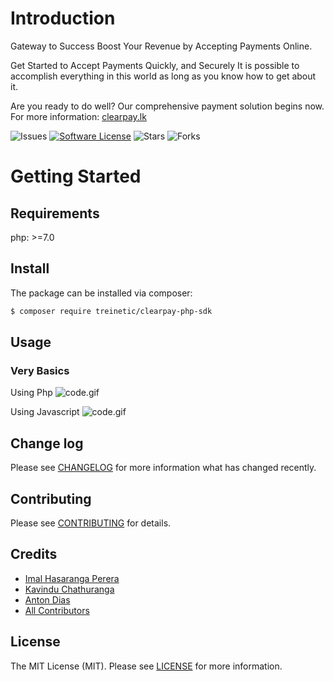 # Introduction

Gateway to
Success
Boost Your Revenue by Accepting
Payments Online.

Get Started to Accept Payments Quickly, and Securely
It is possible to accomplish everything in this world as long as you know how to get about it.

Are you ready to do well? Our comprehensive payment solution begins now.
For more information: [clearpay.lk](https://clearpay.lk/)

![Issues](https://img.shields.io/github/issues/Treinetic/clearpay-php-sdk.svg)
[![Software License](https://img.shields.io/badge/license-MIT-blue.svg)](LICENSE)
![Stars](https://img.shields.io/github/stars/Treinetic/clearpay-php-sdk.svg)
![Forks](https://img.shields.io/github/forks/Treinetic/clearpay-php-sdk.svg)

# Getting Started

## Requirements

php: >=7.0

## Install

The package can be installed via composer:

``` bash
$ composer require treinetic/clearpay-php-sdk
```

## Usage

### Very Basics

Using Php
![code.gif](..%2F..%2FDownloads%2Fcode.gif)

Using Javascript
![code.gif](https://clearpay.lk/wp-content/uploads/2021/10/dev_friendly-1.png)

## Change log

Please see [CHANGELOG](CHANGELOG.md) for more information what has changed recently.

## Contributing

Please see [CONTRIBUTING](CONTRIBUTING.md) for details.

## Credits

- [Imal Hasaranga Perera](https://github.com/imalhasaranga)
- [Kavindu Chathuranga](https://github.com/KaviiChathuranga)
- [Anton Dias](https://github.com/antontreinetic)
- [All Contributors](../../contributors)

## License

The MIT License (MIT). Please see [LICENSE](LICENSE) for more information.